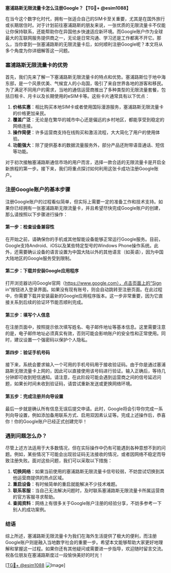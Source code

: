 **塞浦路斯无限流量卡怎么注册Google？【TG💪+ @esim1088】**

在当今这个数字化时代，拥有一张适合自己的SIM卡至关重要，尤其是在国外旅行或长期居住时。对于计划前往塞浦路斯的朋友来说，一张优质的无限流量卡不仅能让你保持联系，还能帮助你在异国他乡快速适应新环境。而Google账户作为全球最大的互联网服务提供商之一，无论是日常沟通、学习还是工作都离不开它。那么，当你拿到一张塞浦路斯的无限流量卡后，如何顺利注册Google呢？本文将从多个角度为你详细解答这一问题。

### 塞浦路斯无限流量卡的优势

首先，我们先来了解一下塞浦路斯无限流量卡的特点和优势。塞浦路斯位于地中海东部，是一个风景优美、气候宜人的小岛国，吸引了来自世界各地的游客和移民。为了满足不同用户的需求，当地的通信运营商推出了多种类型的无限流量套餐，包括日租卡、月卡以及长期使用的eSIM卡等。这些卡片通常具有以下优点：

1. **价格实惠**：相比购买本地SIM卡或者使用国际漫游服务，塞浦路斯无限流量卡的价格更加亲民。
2. **覆盖广泛**：无论是在繁华的城市中心还是偏远的乡村地区，都能享受到稳定的网络连接。
3. **操作简便**：许多运营商支持在线购买和激活流程，大大简化了用户的使用体验。
4. **功能强大**：除了提供基本的数据流量服务外，部分产品还附带语音通话、短信等功能。

对于初次接触塞浦路斯通信市场的用户而言，选择一款合适的无限流量卡是开启全新旅程的第一步。接下来，我们将重点探讨如何利用这张卡成功注册Google账户。

### 注册Google账户的基本步骤

注册Google账户的过程看似简单，但实际上需要一定的准备工作和技术支持。如果你已经拥有一张塞浦路斯无限流量卡，并且希望尽快完成Google账户的创建，那么请按照以下步骤进行操作：

#### 第一步：检查设备兼容性

在开始之前，请确保你的手机或其他智能设备能够正常运行Google服务。目前，Google支持Android、iOS以及某些特定型号的Windows Phone操作系统。此外，还需要确认设备的语言设置为中国大陆以外的其他语言（如英语），因为中国大陆地区的Google服务受到限制。

#### 第二步：下载并安装Google应用程序

打开浏览器访问Google官网（https://www.google.com），点击页面上的“Sign in”按钮进入登录界面。如果没有现有账号，则会自动跳转至注册页面。在此过程中，你需要下载并安装最新的Google应用程序版本。这一步非常重要，因为它直接关系到后续的验证环节能否顺利完成。

#### 第三步：填写个人信息

在注册页面中，按照提示依次填写姓名、电子邮件地址等基本信息。这里需要注意的是，电子邮件地址必须真实有效，否则可能会影响账户的安全性和正常使用。同时，建议设置一个强密码以保护个人隐私。

#### 第四步：验证手机号码

接下来，系统会要求输入一个可用的手机号码用于接收验证码。由于你是通过塞浦路斯无限流量卡上网的，因此可以直接使用该号码进行验证。输入正确后，等待几分钟即可收到短信通知。请注意，在此阶段可能会遇到运营商之间的信号延迟问题，如果长时间未收到验证码，请尝试重新发送或更换网络环境。

#### 第五步：完成注册并向导设置

最后一步就是确认所有信息无误后提交申请。此时，Google将会引导你完成一系列向导设置，例如添加备用联系方式、启用双因素认证等。完成上述操作后，恭喜你！你的Google账户已经正式创建完毕！

### 遇到问题怎么办？

尽管上述方法适用于大多数情况，但在实际操作中仍有可能遇到各种意想不到的问题。例如，某些情况下可能会出现验证码无法接收的情况，或者因网络不稳定而导致注册失败。面对这些问题，我们可以采取以下措施：

1. **切换网络**：如果当前使用的塞浦路斯无限流量卡信号较弱，不妨尝试切换到其他运营商提供的热点区域。
2. **重启设备**：有时候简单的重启就能解决不少技术难题。
3. **联系客服**：当自己无法解决问题时，及时联系塞浦路斯无限流量卡所属运营商的官方客服寻求帮助。
4. **查阅资料**：网络上有很多关于Google账户注册的经验分享，不妨多参考一下别人的成功案例。

### 结语

综上所述，塞浦路斯无限流量卡为我们在海外生活提供了极大的便利，而注册Google账户则是融入当地数字社会的重要一步。希望本文能够帮助大家更好地理解和掌握这一过程。如果你还有其他疑问或需要进一步指导，欢迎随时留言交流。祝各位朋友在塞浦路斯度过一段愉快美好的时光！

[[TG💪+ @esim1088](https://t.me/s/esim1088) ![Image](https://i.postimg.cc/4NQfJmqS/Snipaste-2025-05-13-00-14-12.png)]